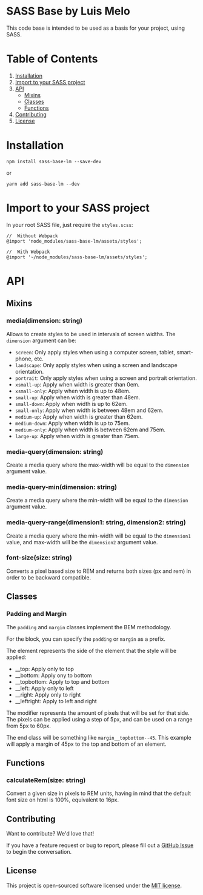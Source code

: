 # SASS Base by Luis Melo

This code base is intended to be used as a basis for your project, using SASS.

# Table of Contents

1. [Installation](#installation)
2. [Import to your SASS project](#import-to-your-sass-project)
3. [API](#api)
   * [Mixins](#mixins)
   * [Classes](#classes)
   * [Functions](#functions)
4. [Contributing](#contributing)
5. [License](#license)

# Installation

```npm install sass-base-lm --save-dev``` 

or 

```yarn add sass-base-lm --dev```

# Import to your SASS project

In your root SASS file, just require the `styles.scss`:
```
//  Without Webpack
@import 'node_modules/sass-base-lm/assets/styles';

//  With Webpack
@import '~/node_modules/sass-base-lm/assets/styles';
```

# API

## Mixins
### media(dimension: **string**)

Allows to create styles to be used in intervals of screen widths. The `dimension` argument can be:
* `screen`: Only apply styles when using a computer screen, tablet, smart-phone, etc.
* `landscape`: Only apply styles when using a screen and landscape orientation.
* `portrait`: Only apply styles when using a screen and portrait orientation.
* `xsmall-up`: Apply when width is greater than 0em.
* `xsmall-only`: Apply when width is up to 48em.
* `small-up`:  Apply when width is greater than 48em.
* `small-down`:  Apply when width is up to 62em.
* `small-only`:  Apply when width is between 48em and 62em.
* `medium-up`:  Apply when width is greater than 62em.
* `medium-down`:  Apply when width is up to 75em.
* `medium-only`:  Apply when width is between 62em and 75em.
* `large-up`:  Apply when width is greater than 75em.

### media-query(dimension: **string**)

Create a media query where the max-width will be equal to the `dimension` argument value.

### media-query-min(dimension: **string**)

Create a media query where the min-width will be equal to the `dimension` argument value.

### media-query-range(dimension1: **string**, dimension2: **string**)

Create a media query where the min-width will be equal to the `dimension1` value, and max-width will be the `dimension2` argument value.

### font-size(size: **string**)

Converts a pixel based size to REM and returns both sizes (px and rem) in order to be backward compatible.

## Classes

### Padding and Margin

The `padding` and `margin` classes implement the BEM methodology.

For the block, you can specify the `padding` or `margin` as a prefix.

The element represents the side of the element that the style will be applied:
* __top: Apply only to top
* __bottom: Apply ony to bottom
* __topbottom: Apply to top and bottom
* __left: Apply only to left
* __right: Apply only to right
* __leftright: Apply to left and right

The modifier represents the amount of pixels that will be set for that side. The pixels can be applied using a step of 5px, and can be used on a range from 5px to 60px.

The end class will be something like `margin__topbottom--45`. This example will apply a margin of 45px to the top and bottom of an element.

## Functions

### calculateRem(size: **string**)

Convert a given size in pixels to REM units, having in mind that the default font size on html is 100%, equivalent to 16px.

## Contributing

Want to contribute? We'd love that!

If you have a feature request or bug to report, please fill out a [GitHub Issue](https://github.com/luisfbmelo/sass-base-lm/issues) to begin the conversation.

## License

This project is open-sourced software licensed under the [MIT license](https://opensource.org/licenses/MIT).